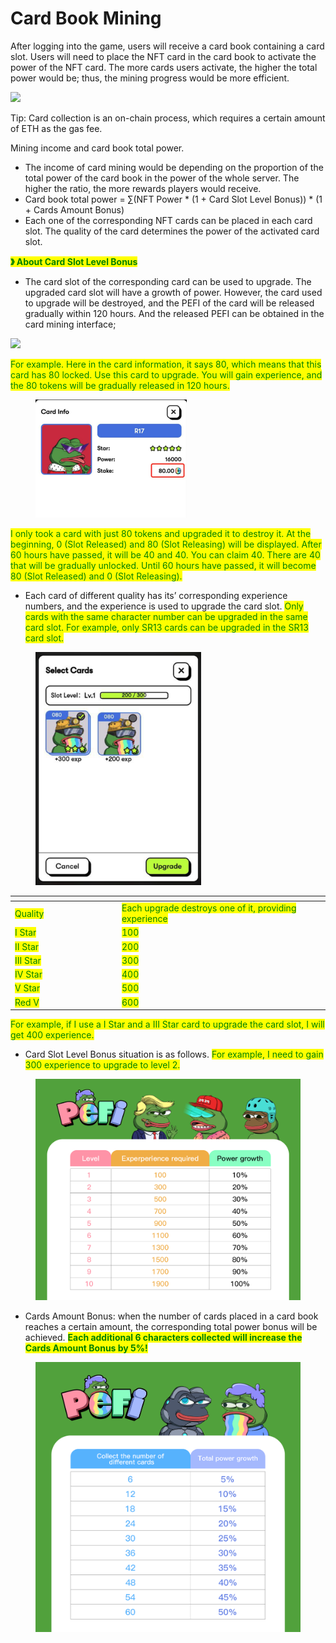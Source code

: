 # Card Book Mining

After logging into the game, users will receive a card book containing a card slot. Users will need to place the NFT card in the card book to activate the power of the NFT card. The more cards users activate, the higher the total power would be; thus, the mining progress would be more efficient.



![](https://lh7-us.googleusercontent.com/docsz/AD\_4nXctE7NVxT8-jssEYKhmrSR39bpgL-Xi-THHZ69Gwc4LXoKtvADp03rep5KoL4N05Ludswdmu6IaHkRbTA9iTvyJVNJusMx\_Fg5egySZTxoR-eMJWYIg2KbUp7nk2uSKF5DVeWOnq306DRG9SQiVlUAYWopL?key=qdtuNPyKJUVo8xyoYzDU0A)&#x20;

Tip: Card collection is an on-chain process, which requires a certain amount of ETH as the gas fee.

Mining income and card book total power.

* The income of card mining would be depending on the proportion of the total power of the card book in the power of the whole server. The higher the ratio, the more rewards players would receive.
* Card book total power = ∑(NFT Power \* (1 + Card Slot Level Bonus)) \* (1 + Cards Amount Bonus)
* Each one of the corresponding NFT cards can be placed in each card slot. The quality of the card determines the power of the activated card slot.

<mark style="color:green;">**》 About Card Slot Level Bonus**</mark>

* The card slot of the corresponding card can be used to upgrade. The upgraded card slot will have a growth of power. However, the card used to upgrade will be destroyed, and the PEFI of the card will be released gradually within 120 hours. And the released PEFI can be obtained in the card mining interface;

![](https://lh7-us.googleusercontent.com/docsz/AD\_4nXfzF3nQnh\_B5XvkEISnGDjRBUBLsfOpgSTTOrdC2TvsTryA9nQHaKbiJ9eA3L7kzTuSNXuU619JgInKNyp6tNzu8HpADresiRa2MHj54XWxqWw8WUV68UGfrUUmz0sPOMn0O4chqiR6WgL2NHAEMe92elI4?key=qdtuNPyKJUVo8xyoYzDU0A)

<mark style="color:green;">For example. Here in the card information, it says 80, which means that this card has 80 locked. Use this card to upgrade. You will gain experience, and the 80 tokens will be gradually released in 120 hours.</mark>&#x20;

<figure><img src="../.gitbook/assets/cardinf.png" alt="" width="242"><figcaption></figcaption></figure>

<mark style="color:green;">I only took a card with just 80 tokens and upgraded it to destroy it. At the beginning, 0 (Slot Released) and 80 (Slot Releasing) will be displayed. After 60 hours have passed, it will be 40 and 40. You can claim 40. There are 40 that will be gradually unlocked. Until 60 hours have passed, it will become 80 (Slot Released) and 0 (Slot Releasing).</mark>

* Each card of different quality has its’ corresponding experience numbers, and the experience is used to upgrade the card slot. <mark style="color:green;">Only cards with the same character number can be upgraded in the same card slot. For example, only SR13 cards can be upgraded in the SR13 card slot.</mark>

<figure><img src="../.gitbook/assets/ungrade.png" alt="" width="265"><figcaption></figcaption></figure>

<table data-header-hidden><thead><tr><th width="157"></th><th></th></tr></thead><tbody><tr><td><mark style="color:green;">Quality</mark></td><td><mark style="color:green;">Each upgrade destroys one of it, providing experience</mark></td></tr><tr><td><mark style="color:green;">I Star</mark></td><td><mark style="color:green;">100</mark></td></tr><tr><td><mark style="color:green;">II Star</mark></td><td><mark style="color:green;">200</mark></td></tr><tr><td><mark style="color:green;">III Star</mark></td><td><mark style="color:green;">300</mark></td></tr><tr><td><mark style="color:green;">IV Star</mark></td><td><mark style="color:green;">400</mark></td></tr><tr><td><mark style="color:green;">V Star</mark></td><td><mark style="color:green;">500</mark></td></tr><tr><td><mark style="color:green;">Red V</mark></td><td><mark style="color:green;">600</mark></td></tr></tbody></table>

<mark style="color:green;">For example, if I use a I Star and a III Star card to upgrade the card slot, I will get 400 experience.</mark>

* Card Slot Level Bonus situation is as follows. <mark style="color:green;">For example, I need to gain 300 experience to upgrade to level 2.</mark>

<div align="left">

<figure><img src="../.gitbook/assets/2024-06-15 14.34.05.jpg" alt="" width="563"><figcaption></figcaption></figure>

</div>

* Cards Amount Bonus: when the number of cards placed in a card book reaches a certain amount, the corresponding total power bonus will be achieved. <mark style="color:green;">**Each additional 6 characters collected will increase the Cards Amount Bonus by 5%!**</mark>

<div align="left">

<figure><img src="../.gitbook/assets/telegram-cloud-document-5-6278536523625271079.jpg" alt="" width="563"><figcaption></figcaption></figure>

</div>
